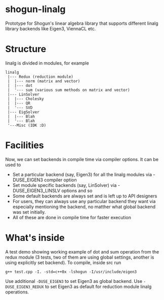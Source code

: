 shogun-linalg
=============

Prototype for Shogun's linear algebra library that supports different linalg library backends like Eigen3, ViennaCL etc.

Structure
============
linalg is divided in modules, for example
```
linalg
 |--- Redux (reduction module)
 |  |--- norm (matrix and vector)
 |  |--- dot 
 |  '--- sum (various sum methods on matrix and vector)
 |--- LinSolver
 |  |--- Cholesky
 |  |--- QR
 |  '--- SVD
 |--- EigSolver
 |  |--- Blah
 |  '--- Blah
 '---Misc (IDK :D)
 ```
Facilities
============
Now, we can set backends in compile time via compiler options. It can be used to
 - Set a particular backend (say, Eigen3) for all the linalg modules via -DUSE_EIGEN3 compiler option
 - Set module specific backends (say, LinSolver) via -DUSE_EIGEN3_LINSLV options and so
 - Some default backends are always set and is left up to API designers
 - For users, they can always use any particular backend they want via especially mentioning the backend, no matther what global backend was set initially.
 - All of these are done in compile time for faster execution
 
What's inside
==============
A test demo showing working example of dot and sum operation from the redux module (3 tests, two of them are using global settings, another is using explicitly set backend).
To compile, inside src run
```
g++ test.cpp -I. -std=c++0x -lshogun -I/usr/include/eigen3
```
Use additional `-DUSE_EIGEN3` to set Eigen3 as global backend. Use `-DUSE_EIGEN3_REDUX` to set Eigen3 as default for reduction module linalg operations.
